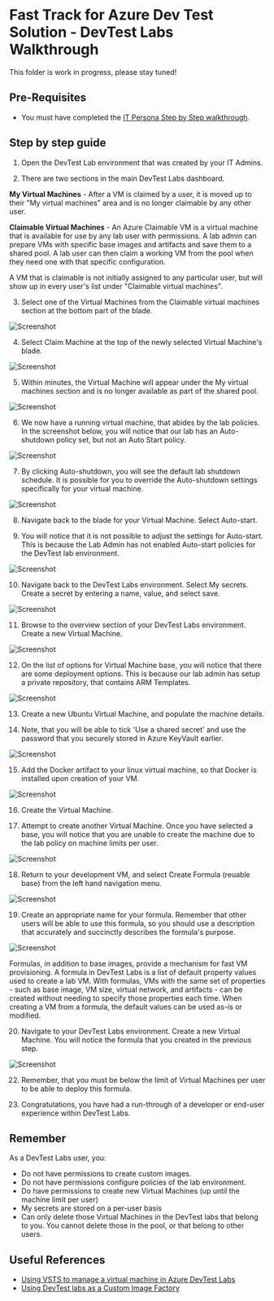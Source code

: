 # Fast Track for Azure Dev Test Solution - DevTest Labs Walkthrough

This folder is work in progress, please stay tuned! 

## Pre-Requisites
* You must have completed the [IT Persona Step by Step walkthrough](devtest-labs-walkthrough-it.md).

## Step by step guide

1. Open the DevTest Lab environment that was created by your IT Admins.

2. There are two sections in the main DevTest Labs dashboard.

**My Virtual Machines** -  After a VM is claimed by a user, it is moved up to their "My virtual machines" area and is no longer claimable by any other user.

**Claimable Virtual Machines** - An Azure Claimable VM is a virtual machine that is available for use by any lab user with permissions. A lab admin can prepare VMs with specific base images and artifacts and save them to a shared pool. A lab user can then claim a working VM from the pool when they need one with that specific configuration.

A VM that is claimable is not initially assigned to any particular user, but will show up in every user's list under "Claimable virtual machines". 

3. Select one of the Virtual Machines from the Claimable virtual machines section at the bottom part of the blade.

![Screenshot](/Images/dtl-dev-1.png)

4. Select Claim Machine at the top of the newly selected Virtual Machine's blade.

![Screenshot](/Images/dtl-dev-2.png)

5. Within minutes, the Virtual Machine will appear under the My virtual machines section and is no longer available as part of the shared pool.

![Screenshot](/Images/dtl-dev-3.png)

6. We now have a running virtual machine, that abides by the lab policies. In the screenshot below, you will notice that our lab has an Auto-shutdown policy set, but not an Auto Start policy.

![Screenshot](/Images/dtl-dev-4.png)

7. By clicking Auto-shutdown, you will see the default lab shutdown schedule. It is possible for you to override the Auto-shutdown settings specifically for your virtual machine.

![Screenshot](/Images/dtl-dev-5.png)

8. Navigate back to the blade for your Virtual Machine. Select Auto-start.

9. You will notice that it is not possible to adjust the settings for Auto-start. This is because the Lab Admin has not enabled Auto-start policies for the DevTest lab environment.

![Screenshot](/Images/dtl-dev-6.png)

10. Navigate back to the DevTest Labs environment. Select My secrets. Create a secret by entering a name, value, and select save.

![Screenshot](/Images/dtl-dev-65.png)

11. Browse to the overview section of your DevTest Labs environment. Create a new Virtual Machine.

![Screenshot](/Images/dtl-dev-7.png)

12. On the list of options for Virtual Machine base, you will notice that there are some deployment options. This is because our lab admin has setup a private repository, that contains ARM Templates.

![Screenshot](/Images/dtl-dev-75.png)

13. Create a new Ubuntu Virtual Machine, and populate the machine details. 

14. Note, that you will be able to tick 'Use a shared secret' and use the password that you securely stored in Azure KeyVault earlier.

![Screenshot](/Images/dtl-dev-8.png)

15. Add the Docker artifact to your linux virtual machine, so that Docker is installed upon creation of your VM.

![Screenshot](/Images/dtl-dev-9.png)

16. Create the Virtual Machine.

17. Attempt to create another Virtual Machine. Once you have selected a base, you will notice that you are unable to create the machine due to the lab policy on machine limits per user.

![Screenshot](/Images/dtl-dev-10.png)

18. Return to your development VM, and select Create Formula (reuable base) from the left hand navigation menu.

![Screenshot](/Images/dtl-dev-11.png)

19. Create an appropriate name for your formula. Remember that other users will be able to use this formula, so you should use a description that accurately and succinctly describes the formula's purpose. 

![Screenshot](/Images/dtl-dev-12.png)

Formulas, in addition to base images, provide a mechanism for fast VM provisioning. A formula in DevTest Labs is a list of default property values used to create a lab VM. With formulas, VMs with the same set of properties - such as base image, VM size, virtual network, and artifacts - can be created without needing to specify those properties each time. When creating a VM from a formula, the default values can be used as-is or modified.

20. Navigate to your DevTest Labs environment. Create a new Virtual Machine. You will notice the formula that you created in the previous step.


![Screenshot](/Images/dtl-dev-13.png)

22. Remember, that you must be below the limit of Virtual Machines per user to be able to deploy this formula. 

23. Congratulations, you have had a run-through of a developer or end-user experience within DevTest Labs.

## Remember

As a DevTest Labs user, you:
* Do not have permissions to create custom images.
* Do not have permissions configure policies of the lab environment.
* Do have permissions to create new Virtual Machines (up until the machine limit per user)
* My secrets are stored on a per-user basis
* Can only delete those Virtual Machines in the DevTest labs that belong to you. You cannot delete those in the pool, or that belong to other users.

## Useful References
* [Using VSTS to manage a virtual machine in Azure DevTest Labs](https://www.visualstudio.com/en-us/docs/build/apps/cd/azure/deploy-provision-devtest-lab)
* [Using DevTest labs as a Custom Image Factory](https://blogs.msdn.microsoft.com/devtestlab/2017/04/17/video-custom-image-factory-with-azure-devtest-labs/)
